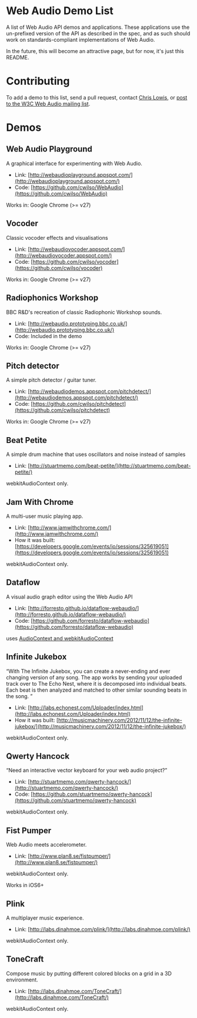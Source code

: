 Web Audio Demo List
=========

A list of Web Audio API demos and applications. These applications use
the un-prefixed version of the API as described in the spec, and as
such should work on standards-compliant implementations of Web Audio.

In the future, this will become an attractive page, but for now, it's
just this README.

# Contributing

To add a demo to this list, send a pull request, contact
[Chris Lowis](http://github.com/chrislo), or
[post to the W3C Web Audio mailing list](mailto:public-audio@w3.org).

# Demos

## Web Audio Playground

A graphical interface for experimenting with Web Audio.

 - Link: [http://webaudioplayground.appspot.com/](http://webaudioplayground.appspot.com/)
 - Code: [https://github.com/cwilso/WebAudio](https://github.com/cwilso/WebAudio)

Works in: Google Chrome (>= v27)

## Vocoder

Classic vocoder effects and visualisations

 - Link: [http://webaudiovocoder.appspot.com/](http://webaudiovocoder.appspot.com/)
 - Code: [https://github.com/cwilso/vocoder](https://github.com/cwilso/vocoder)

Works in: Google Chrome (>= v27)

## Radiophonics Workshop

BBC R&D's recreation of classic Radiophonic Workshop sounds.

 - Link: [http://webaudio.prototyping.bbc.co.uk/](http://webaudio.prototyping.bbc.co.uk/)
 - Code: Included in the demo

Works in: Google Chrome (>= v27)

## Pitch detector

A simple pitch detector / guitar tuner.

 - Link: [http://webaudiodemos.appspot.com/pitchdetect/](http://webaudiodemos.appspot.com/pitchdetect/)
 - Code: [https://github.com/cwilso/pitchdetect](https://github.com/cwilso/pitchdetect)

Works in: Google Chrome (>= v27)

## Beat Petite

A simple drum machine that uses oscillators and noise instead of samples

- Link: [http://stuartmemo.com/beat-petite/](http://stuartmemo.com/beat-petite/)

webkitAudioContext only.


## Jam With Chrome

A multi-user music playing app.

- Link: [http://www.jamwithchrome.com/](http://www.jamwithchrome.com/)
- How it was built: [https://developers.google.com/events/io/sessions/325619051](https://developers.google.com/events/io/sessions/325619051)

webkitAudioContext only.


## Dataflow

A visual audio graph editor using the Web Audio API

- Link: [http://forresto.github.io/dataflow-webaudio/](http://forresto.github.io/dataflow-webaudio/)
- Code: [https://github.com/forresto/dataflow-webaudio](https://github.com/forresto/dataflow-webaudio)

uses [AudioContext and webkitAudioContext](https://github.com/forresto/dataflow-webaudio/search?q=audiocontext&ref=cmdform)
## Infinite Jukebox

“With The Infinite Jukebox, you can create a never-ending and ever changing version of any song.   The app works by sending your uploaded track over to The Echo Nest, where it is decomposed into individual beats.  Each beat is then analyzed and matched to other similar sounding beats in the song. ”

- Link: [http://labs.echonest.com/Uploader/index.html](http://labs.echonest.com/Uploader/index.html)
- How it was built: [http://musicmachinery.com/2012/11/12/the-infinite-jukebox/](http://musicmachinery.com/2012/11/12/the-infinite-jukebox/)

webkitAudioContext only.


## Qwerty Hancock

“Need an interactive vector keyboard for your web audio project?”

- Link: [http://stuartmemo.com/qwerty-hancock/](http://stuartmemo.com/qwerty-hancock/)
- Code: [https://github.com/stuartmemo/qwerty-hancock](https://github.com/stuartmemo/qwerty-hancock)

webkitAudioContext only.

## Fist Pumper

Web Audio meets accelerometer. 

- Link: [http://www.plan8.se/fistpumper/](http://www.plan8.se/fistpumper/)

webkitAudioContext only.

Works in iOS6+

## Plink 

A multiplayer music experience.

- Link: [http://labs.dinahmoe.com/plink/](http://labs.dinahmoe.com/plink/)

webkitAudioContext only.

## ToneCraft

Compose music by putting different colored blocks on a grid in a 3D environment.

- Link: [http://labs.dinahmoe.com/ToneCraft/](http://labs.dinahmoe.com/ToneCraft/)

webkitAudioContext only.
